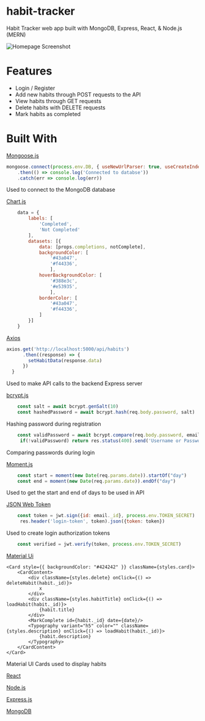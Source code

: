 # habit-tracker
Habit Tracker web app built with MongoDB, Express, React, &amp; Node.js (MERN)

![Homepage Screenshot](https://i.imgur.com/mpaJGqJ.png)

# Features

* Login / Register
* Add new habits through POST requests to the API
* View habits through GET requests
* Delete habits with DELETE requests
* Mark habits as completed

# Built With

[Mongoose.js](https://mongoosejs.com)

``` javascript
mongoose.connect(process.env.DB, { useNewUrlParser: true, useCreateIndex: true, useUnifiedTopology: true})
    .then(() => console.log('Connected to databse'))
    .catch(err => console.log(err))
```

Used to connect to the MongoDB database

[Chart.js](https://www.chartjs.org/)

``` javascript
    data = {
        labels: [
            'Completed',
            'Not Completed'
        ],
        datasets: [{
            data: [props.completions, notComplete],
            backgroundColor: [
                '#43a047',
                '#f44336',
                ],
            hoverBackgroundColor: [
                '#388e3c',
                '#e53935',
                ],
            borderColor: [
                '#43a047',
                '#f44336',
            ]
        }]
    }
```

[Axios](https://github.com/axios/axios)

``` javascript
axios.get('http://localhost:5000/api/habits')
      .then((response) => {
        setHabitData(response.data)
      })
  }
```

Used to make API calls to the backend Express server

[bcrypt.js](https://github.com/dcodeIO/bcrypt.js)

``` javascript
    const salt = await bcrypt.genSalt(10)
    const hashedPassword = await bcrypt.hash(req.body.password, salt)
```
Hashing password during registration

``` javascript
    const validPassword = await bcrypt.compare(req.body.password, email.password)
     if(!validPassword) return res.status(400).send('Username or Password is incorrect') 
```

Comparing passwords during login

[Moment.js](https://momentjs.com)

``` javascript
    const start = moment(new Date(req.params.date)).startOf("day")
    const end = moment(new Date(req.params.date)).endOf("day")
```
Used to get the start and end of days to be used in API

[JSON Web Token](https://jwt.io)

``` javascript
    const token = jwt.sign({id: email._id}, process.env.TOKEN_SECRET)
     res.header('login-token', token).json({token: token})
```
Used to create login authorization tokens

``` javascript
    const verified = jwt.verify(token, process.env.TOKEN_SECRET)
```

[Material Ui](https://material-ui.com)

``` JSX
<Card style={{ backgroundColor: "#424242" }} className={styles.card}>
    <CardContent>
        <div className={styles.delete} onClick={() => deleteHabit(habit._id)}>
            x
        </div>
        <div className={styles.habitTitle} onClick={() => loadHabit(habit._id)}>
            {habit.title}
        </div>
        <MarkComplete id={habit._id} date={date}/>
        <Typography variant="h5" color="" className={styles.description} onClick={() => loadHabit(habit._id)}>
            {habit.description}
        </Typography>
    </CardContent>
</Card>
```

Material UI Cards used to display habits

[React](https://reactjs.org)

[Node.js](https://nodejs.org/en/)

[Express.js](https://expressjs.com)

[MongoDB](https://www.mongodb.com)


